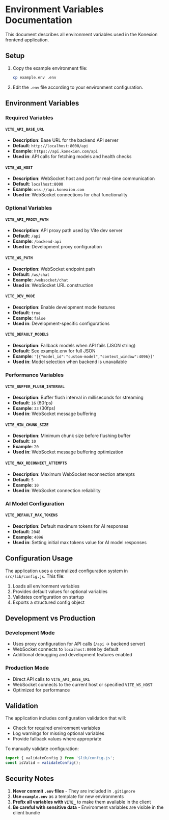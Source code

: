 # Environment Variables Documentation

This document describes all environment variables used in the Konexion frontend application.

## Setup

1. Copy the example environment file:
   ```bash
   cp example.env .env
   ```

2. Edit the `.env` file according to your environment configuration.

## Environment Variables

### Required Variables

#### `VITE_API_BASE_URL`
- **Description**: Base URL for the backend API server
- **Default**: `http://localhost:8000/api`
- **Example**: `https://api.konexion.com/api`
- **Used in**: API calls for fetching models and health checks

#### `VITE_WS_HOST`
- **Description**: WebSocket host and port for real-time communication
- **Default**: `localhost:8000`
- **Example**: `wss://api.konexion.com`
- **Used in**: WebSocket connections for chat functionality

### Optional Variables

#### `VITE_API_PROXY_PATH`
- **Description**: API proxy path used by Vite dev server
- **Default**: `/api`
- **Example**: `/backend-api`
- **Used in**: Development proxy configuration

#### `VITE_WS_PATH`
- **Description**: WebSocket endpoint path
- **Default**: `/ws/chat`
- **Example**: `/websocket/chat`
- **Used in**: WebSocket URL construction

#### `VITE_DEV_MODE`
- **Description**: Enable development mode features
- **Default**: `true`
- **Example**: `false`
- **Used in**: Development-specific configurations

#### `VITE_DEFAULT_MODELS`
- **Description**: Fallback models when API fails (JSON string)
- **Default**: See example.env for full JSON
- **Example**: `'[{"model_id":"custom-model","context_window":4096}]'`
- **Used in**: Model selection when backend is unavailable

### Performance Variables

#### `VITE_BUFFER_FLUSH_INTERVAL`
- **Description**: Buffer flush interval in milliseconds for streaming
- **Default**: `16` (60fps)
- **Example**: `33` (30fps)
- **Used in**: WebSocket message buffering

#### `VITE_MIN_CHUNK_SIZE`
- **Description**: Minimum chunk size before flushing buffer
- **Default**: `10`
- **Example**: `20`
- **Used in**: WebSocket message buffering optimization

#### `VITE_MAX_RECONNECT_ATTEMPTS`
- **Description**: Maximum WebSocket reconnection attempts
- **Default**: `5`
- **Example**: `10`
- **Used in**: WebSocket connection reliability

### AI Model Configuration

#### `VITE_DEFAULT_MAX_TOKENS`
- **Description**: Default maximum tokens for AI responses
- **Default**: `2048`
- **Example**: `4096`
- **Used in**: Setting initial max tokens value for AI model responses

## Configuration Usage

The application uses a centralized configuration system in `src/lib/config.js`. This file:

1. Loads all environment variables
2. Provides default values for optional variables
3. Validates configuration on startup
4. Exports a structured config object

## Development vs Production

### Development Mode
- Uses proxy configuration for API calls (`/api` → backend server)
- WebSocket connects to `localhost:8000` by default
- Additional debugging and development features enabled

### Production Mode
- Direct API calls to `VITE_API_BASE_URL`
- WebSocket connects to the current host or specified `VITE_WS_HOST`
- Optimized for performance

## Validation

The application includes configuration validation that will:
- Check for required environment variables
- Log warnings for missing optional variables
- Provide fallback values where appropriate

To manually validate configuration:
```javascript
import { validateConfig } from '$lib/config.js';
const isValid = validateConfig();
```

## Security Notes

1. **Never commit `.env` files** - They are included in `.gitignore`
2. **Use `example.env`** as a template for new environments
3. **Prefix all variables with `VITE_`** to make them available in the client
4. **Be careful with sensitive data** - Environment variables are visible in the client bundle
